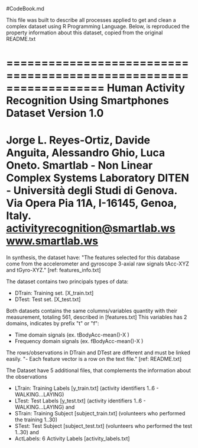 #CodeBook.md

This file was built to describe all processes applied to get and clean a complex dataset using R Programming Language.
Below, is reproduced the property information about this dataset, copied from the original README.txt 

==================================================================
Human Activity Recognition Using Smartphones Dataset
Version 1.0
==================================================================
Jorge L. Reyes-Ortiz, Davide Anguita, Alessandro Ghio, Luca Oneto.
Smartlab - Non Linear Complex Systems Laboratory
DITEN - Università degli Studi di Genova.
Via Opera Pia 11A, I-16145, Genoa, Italy.
activityrecognition@smartlab.ws
www.smartlab.ws
==================================================================


In synthesis, the dataset have: "The features selected for this database come from the accelerometer and gyroscope 3-axial raw signals tAcc-XYZ and tGyro-XYZ." [ref: features_info.txt]

The dataset contains two principals types of data:

- DTrain: Training set. [X_train.txt]
- DTest: Test set. [X_test.txt]

Both datasets contains the same columns/variables quantity with their measurement, totaling 561, described in [features.txt]
This variables has 2 domains, indicates by prefix "t" or "f":
- Time domain signals (ex. tBodyAcc-mean()-X )
- Frequency domain signals (ex. fBodyAcc-mean()-X )

The rows/observations in DTrain and DTest are different and must be linked easily. "- Each feature vector is a row on the text file." [ref: README.txt]

The Dataset have 5 additional files, that complements the information about the observations

- LTrain: Training Labels [y_train.txt] (activity identifiers 1..6 - WALKING...LAYING)
- LTest: Test Labels [y_test.txt] (activity identifiers 1..6 - WALKING...LAYING)
and
- STrain: Training Subject [subject_train.txt] (volunteers who performed the training 1..30)
- STest:  Test Subject [subject_test.txt] (volunteers who performed the test 1..30)
and
- ActLabels: 6 Activity Labels [activity_labels.txt]









